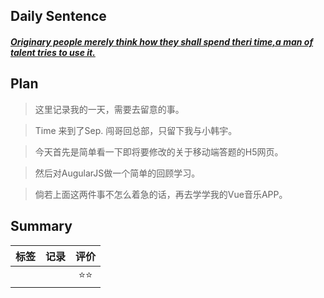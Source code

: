 ## **Daily Sentence**
#### <u>*Originary people merely think how they shall spend theri time,a man of talent tries to use it.*</u>

## **Plan**
>这里记录我的一天，需要去留意的事。

> Time 来到了Sep.
> 闯哥回总部，只留下我与小韩宇。

> 今天首先是简单看一下即将要修改的关于移动端答题的H5网页。

> 然后对AugularJS做一个简单的回顾学习。

> 倘若上面这两件事不怎么着急的话，再去学学我的Vue音乐APP。

## **Summary**
| 标签  | 记录  | 评价  |
| :---: | :---: | :---: |
|       |       | ⭐⭐  |


